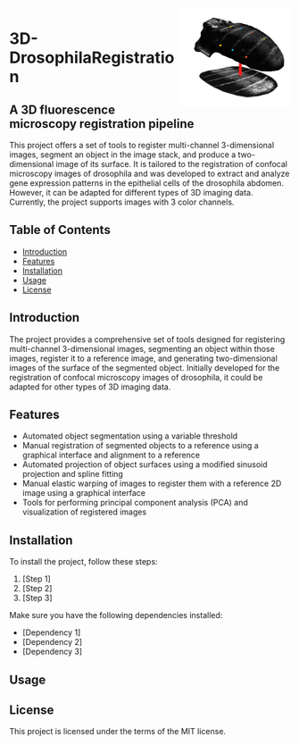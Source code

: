 <img src="doc/figures/logo.png" width="200" align="right"/>

# 3D-DrosophilaRegistration

## A 3D fluorescence microscopy registration pipeline

This project offers a set of tools to register multi-channel 3-dimensional images, segment an object in the image stack, and produce a two-dimensional image of its surface. It is tailored to the registration of confocal microscopy images of drosophila and was developed to extract and analyze gene expression patterns in the epithelial cells of the drosophila abdomen. However, it can be adapted for different types of 3D imaging data. Currently, the project supports images with 3 color channels.

## Table of Contents
- [Introduction](#introduction)
- [Features](#features)
- [Installation](#installation)
- [Usage](#usage)
- [License](#license)

## Introduction

The project provides a comprehensive set of tools designed for registering multi-channel 3-dimensional images, segmenting an object within those images, register it to a reference image, and generating two-dimensional images of the surface of the segmented object. Initially developed for the registration of confocal microscopy images of drosophila, it could be adapted for other types of 3D imaging data.

## Features

- Automated object segmentation using a variable threshold
- Manual registration of segmented objects to a reference using a graphical interface and alignment to a reference
- Automated projection of object surfaces using a modified sinusoid projection and spline fitting
- Manual elastic warping of images to register them with a reference 2D image using a graphical interface
- Tools for performing principal component analysis (PCA) and visualization of registered images

## Installation

To install the project, follow these steps:

1. [Step 1]
2. [Step 2]
3. [Step 3]

Make sure you have the following dependencies installed:

- [Dependency 1]
- [Dependency 2]
- [Dependency 3]

## Usage



## License
This project is licensed under the terms of the MIT license.

